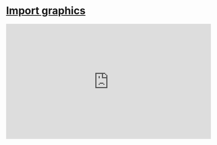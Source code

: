 # [Import graphics](/wilcom-docs/Summary/summary_-_create/Import_graphics)

<iframe src="https://www.youtube.com/embed/5Sqab5N2y8o" frameborder="0" 
      allow="accelerometer; autoplay; clipboard-write; encrypted-media; gyroscope; picture-in-picture" 
      allowfullscreen="" style="width: 560px; height: 315px;">
</iframe>
